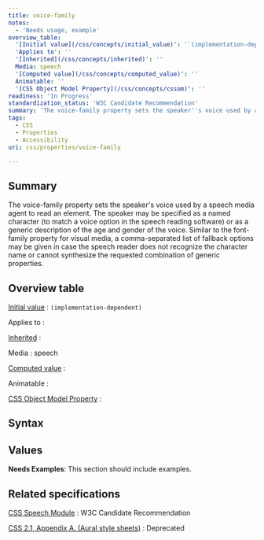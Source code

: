 ```yaml
---
title: voice-family
notes:
  - 'Needs usage, example'
overview_table:
  '[Initial value](/css/concepts/initial_value)': '`(implementation-dependent)`'
  'Applies to': ''
  '[Inherited](/css/concepts/inherited)': ''
  Media: speech
  '[Computed value](/css/concepts/computed_value)': ''
  Animatable: ''
  '[CSS Object Model Property](/css/concepts/cssom)': ''
readiness: 'In Progress'
standardization_status: 'W3C Candidate Recommendation'
summary: 'The voice-family property sets the speaker''s voice used by a speech media agent to read an element.  The speaker may be specified as a named character (to match a voice option in the speech reading software) or as a generic description of the age and gender of the voice.   Similar to the font-family property for visual media, a comma-separated list of fallback options may be given in case the speech reader does not recognize the character name or cannot synthesize the requested combination of generic properties.'
tags:
  - CSS
  - Properties
  - Accessibility
uri: css/properties/voice-family

---
```

## Summary

The voice-family property sets the speaker's voice used by a speech media agent to read an element. The speaker may be specified as a named character (to match a voice option in the speech reading software) or as a generic description of the age and gender of the voice. Similar to the font-family property for visual media, a comma-separated list of fallback options may be given in case the speech reader does not recognize the character name or cannot synthesize the requested combination of generic properties.

## Overview table

[Initial value](/css/concepts/initial_value)
:   `(implementation-dependent)`

Applies to
:

[Inherited](/css/concepts/inherited)
:

Media
:   speech

[Computed value](/css/concepts/computed_value)
:

Animatable
:

[CSS Object Model Property](/css/concepts/cssom)
:

## Syntax

## Values

**Needs Examples**: This section should include examples.

## Related specifications

[CSS Speech Module](http://www.w3.org/TR/css3-speech/#voice-props-voice-family)
:   W3C Candidate Recommendation

[CSS 2.1, Appendix A. (Aural style sheets)](http://www.w3.org/TR/CSS21/aural.html)
:   Deprecated
